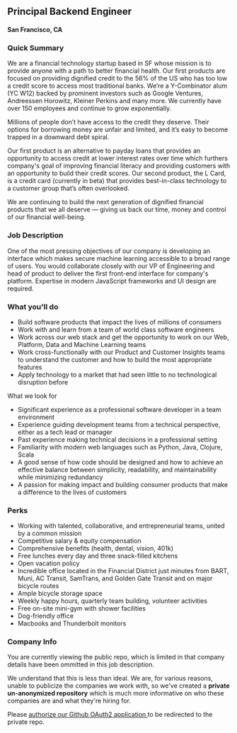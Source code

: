 ## Principal Backend Engineer
#### San Francisco, CA

### Quick Summary
We are a financial technology startup based in SF whose mission is to provide anyone with a path to better financial health. Our first products are focused on providing dignified credit to the 56% of the US who has too low a credit score to access most traditional banks. We’re a Y-Combinator alum (YC W12) backed by prominent investors such as Google Ventures, Andreessen Horowitz, Kleiner Perkins and many more. We currently have over 150 employees and continue to grow exponentially.

Millions of people don’t have access to the credit they deserve. Their options for borrowing money are unfair and limited, and it’s easy to become trapped in a downward debt spiral.

Our first product is an alternative to payday loans that provides an opportunity to access credit at lower interest rates over time which furthers company's goal of improving financial literacy and providing customers with an opportunity to build their credit scores. Our second product, the L Card, is a credit card (currently in beta) that provides best-in-class technology to a customer group that’s often overlooked.

We are continuing to build the next generation of dignified financial products that we all deserve — giving us back our time, money and control of our financial well-being.

### Job Description
One of the most pressing objectives of our company is developing an interface which makes secure machine learning accessible to a broad range of users. You would collaborate closely with our VP of Engineering and head of product to deliver the first front-end interface for company's platform. Expertise in modern JavaScript frameworks and UI design are required.

### What you'll do
+	Build software products that impact the lives of millions of consumers
+	Work with and learn from a team of world class software engineers
+	Work across our web stack and get the opportunity to work on our Web, Platform, Data and Machine Learning teams
+	Work cross-functionally with our Product and Customer Insights teams to understand the customer and how to build the most appropriate features
+	Apply technology to a market that had seen little to no technological disruption before

What we look for
+	Significant experience as a professional software developer in a team environment
+	Experience guiding development teams from a technical perspective, either as a tech lead or manager
+	Past experience making technical decisions in a professional setting
+	Familiarity with modern web languages such as Python, Java, Clojure, Scala
+	A good sense of how code should be designed and how to achieve an effective balance between simplicity, readability, and maintainability while minimizing redundancy
+	A passion for making impact and building consumer products that make a difference to the lives of customers

### Perks
+	Working with talented, collaborative, and entrepreneurial teams, united by a common mission
+	Competitive salary & equity compensation
+	Comprehensive benefits (health, dental, vision, 401k)
+	Free lunches every day and three snack-filled kitchens
+	Open vacation policy
+	Incredible office located in the Financial District just minutes from BART, Muni, AC Transit, SamTrans, and Golden Gate Transit and on major bicycle routes
+	Ample bicycle storage space
+	Weekly happy hours, quarterly team building, volunteer activities
+	Free on-site mini-gym with shower facilities
+	Dog-friendly office
+	Macbooks and Thunderbolt monitors

### Company Info
You are currently viewing the public repo, which is limited in that company details have been ommitted in this job description.  
    
We understand that this is less than ideal.  We are, for various reasons, unable to publicize the companies we work with, so we've
created a **private un-anonymized repository** which is much more informative on who these companies are and what they're hiring for.  
    
Please [authorize our Github OAuth2 application ](http://localhost:3000/users/auth/github?job_id=tgvuzfvw-principal-backend-engineer) to be redirected to the private repo.
